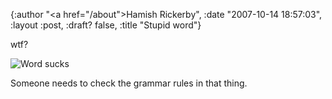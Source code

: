 {:author "<a href=\"/about\">Hamish Rickerby</a>", :date "2007-10-14 18:57:03", :layout :post, :draft? false, :title "Stupid word"}

wtf?

<img id="image181" src="http://hamishrickerby.com/wp-content/uploads/2007/10/stupid-word.jpg" alt="Word sucks" />

Someone needs to check the grammar rules in that thing.

